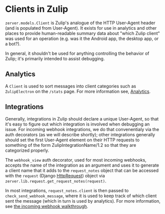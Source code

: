 # Clients in Zulip

`zerver.models.Client` is Zulip's analogue of the HTTP User-Agent
header (and is populated from User-Agent).  It exists for use in
analytics and other places to provide human-readable summary data
about "which Zulip client" was used for an operation (e.g. was it the
Android app, the desktop app, or a bot?).

In general, it shouldn't be used for anything controlling the behavior
of Zulip; it's primarily intended to assist debugging.

## Analytics

A `Client` is used to sort messages into client categories such as
`ZulipElectron` on the `/stats` page. For more information see,
[Analytics](../subsystems/analytics.md).

## Integrations

Generally, integrations in Zulip should declare a unique User-Agent,
so that it's easy to figure out which integration is involved when
debugging an issue.  For incoming webhook integrations, we do that
convenentialy via the auth decorators (as we will describe shortly);
other integrations generally should set the first User-Agent element
on their HTTP requests to something of the form
ZulipIntegrationName/1.2 so that they are categorized properly.

The `webhook_view` auth decorator, used for most incoming
webhooks, accepts the name of the integration as an argument and uses
it to generate a client name that it adds to the `request_notes`
object that can be accessed with the `request` (Django
[HttpRequest](https://docs.djangoproject.com/en/1.8/ref/request-response/#django.http.HttpRequest))
object via `zerver.lib.request.get_request_notes(request)`.

In most integrations, `request_notes.client` is then passed to
`check_send_webhook_message`, where it is used to keep track of which client
sent the message (which in turn is used by analytics). For more
information, see [the incoming webhook walkthrough](https://zulip.com/api/incoming-webhooks-walkthrough).
